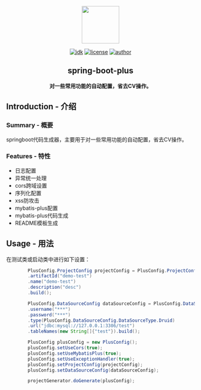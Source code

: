 <p align="center"><img width="100" src="https://dev.java/assets/images/duke-celebrate.png"></p>

<p align="center">
  <a href="https://github.com/flyhero/spring-boot-plus"><img src="https://img.shields.io/badge/JDK-1.8-brightgreen" alt="jdk"></a>
  <a href="https://github.com/flyhero/spring-boot-plus"><img src="https://img.shields.io/badge/license-MIT-blue" alt="license"></a>
  <a href="https://github.com/flyhero/spring-boot-plus"><img src="https://img.shields.io/badge/author-flyhero-green" alt="author"></a>
</p>

<h2 align="center"> spring-boot-plus</h2>
<p align="center"><b> 对一些常用功能的自动配置，省去CV操作。</b></p>

## Introduction - 介绍

### Summary - 概要
springboot代码生成器，主要用于对一些常用功能的自动配置，省去CV操作。

### Features - 特性

- 日志配置
- 异常统一处理
- cors跨域设置
- 序列化配置
- xss防攻击
- mybatis-plus配置
- mybatis-plus代码生成
- README模板生成

## Usage - 用法

在测试类或启动类中进行如下设置：

```java
        PlusConfig.ProjectConfig projectConfig = PlusConfig.ProjectConfig.builder().groupId("com.github.flyhero")
        .artifactId("demo-test")
        .name("demo-test")
        .description("desc")
        .build();

        PlusConfig.DataSourceConfig dataSourceConfig = PlusConfig.DataSourceConfig.builder()
        .username("***")
        .password("***")
        .type(PlusConfig.DataSourceConfig.DataSourceType.Druid)
        .url("jdbc:mysql://127.0.0.1:3306/test")
        .tableNames(new String[]{"test"}).build();

        PlusConfig plusConfig = new PlusConfig();
        plusConfig.setUseCors(true);
        plusConfig.setUseMybatisPlus(true);
        plusConfig.setUseExceptionHandler(true);
        plusConfig.setProjectConfig(projectConfig);
        plusConfig.setDataSourceConfig(dataSourceConfig);

        projectGenerator.doGenerate(plusConfig);
```